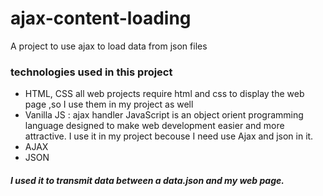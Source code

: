 # ajax-content-loading
A project to use ajax to load data from json files

### technologies used in this project
* HTML, CSS
all web projects require html and css to display the web page ,so I use them in my project  as well
* Vanilla JS : ajax handler
JavaScript is an object orient programming language designed to make web development easier and more attractive.
I use it in my project becouse I need use Ajax and json in it.
* AJAX
* JSON
##### I used it to transmit data between a data.json and my web page.